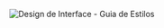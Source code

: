 ![Design de Interface - Guia de Estilos](https://github.com/2023-1-NADS3/E2-Lord-Health/assets/106283184/38b3ad65-4fee-4cef-a337-89611733535e)

